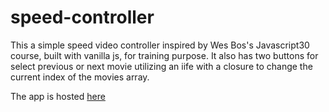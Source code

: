 # speed-controller

This a simple speed video controller inspired by Wes Bos's Javascript30 course, built with vanilla js, for training purpose.
It also has two buttons for select previous or next movie utilizing an iife with a closure to change the current index of the movies array.

The app is hosted [here](https://donjosef.github.io/speed-controller/)
